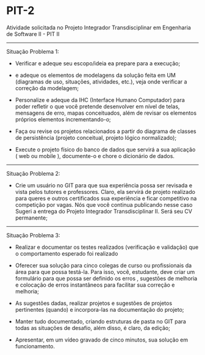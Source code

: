 # PIT-2
Atividade solicitada no Projeto Integrador Transdisciplinar em Engenharia de Software II - PIT II

_______________________________________________________________
Situação Problema 1: 

- Verificar e adeque seu escopo/ideia ea prepare para a execução;


- e adeque os elementos de modelagens da solução feita em UM (diagramas de uso, situações, atividades, etc.), veja onde verificar a correção da modelagem;


- Personalize e adeque da IHC (Interface Humano Computador) para poder refletir o que você pretende desenvolver em nível de telas, mensagens de erro, mapas conceituados, além de revisar os elementos próprios elementos incrementando-o;


- Faça ou revise os projetos relacionados a partir do diagrama de classes de persistência (projeto conceitual, projeto lógico normalizado);


- Execute o projeto físico do banco de dados que servirá a sua aplicação ( web ou mobile ), documente-o e chore o dicionário de dados.

_______________________________________________________________

Situação Problema 2: 

- Crie um usuário no  GIT  para que sua experiência possa ser revisada e vista pelos tutores e professores. Claro, ela servirá de projeto realizado para queres e outros certificados sua experiência e ficar competitivo na competição por vagas. Nós que você continua publicando nesse caso Sugeri a entrega do Projeto Integrador Transdisciplinar II. Será seu CV permanente;

_______________________________________________________________

Situação Problema 3:

- Realizar e documentar os testes realizados (verificação e validação) que o comportamento esperado foi realizado

- Oferecer sua solução para cinco colegas de curso ou profissionais da área para que possa testá-la. Para isso, você, estudante, deve criar um formulário para que possa ser definido os erros , sugestões de melhoria e colocação de erros instantâneos para facilitar sua correção e melhoria; 

- As sugestões dadas, realizar projetos e sugestões de projetos pertinentes (quando) e incorpora-las na documentação do projeto;

- Manter tudo documentado, criando estruturas de pasta no GIT para todas as situações de desafio, além disso, é claro, da edição;

- Apresentar, em um vídeo gravado de cinco minutos, sua solução em funcionamento.
